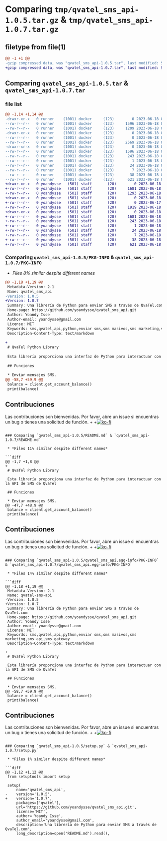 # Comparing `tmp/qvatel_sms_api-1.0.5.tar.gz` & `tmp/qvatel_sms_api-1.0.7.tar.gz`

## filetype from file(1)

```diff
@@ -1 +1 @@
-gzip compressed data, was "qvatel_sms_api-1.0.5.tar", last modified: Sun Jun 18 01:19:26 2023, max compression
+gzip compressed data, was "qvatel_sms_api-1.0.7.tar", last modified: Sun Jun 18 02:03:19 2023, max compression
```

## Comparing `qvatel_sms_api-1.0.5.tar` & `qvatel_sms_api-1.0.7.tar`

### file list

```diff
@@ -1,14 +1,14 @@
-drwxr-xr-x   0 runner    (1001) docker     (123)        0 2023-06-18 01:19:26.472817 qvatel_sms_api-1.0.5/
--rw-r--r--   0 runner    (1001) docker     (123)     1596 2023-06-18 01:19:26.472817 qvatel_sms_api-1.0.5/PKG-INFO
--rw-r--r--   0 runner    (1001) docker     (123)     1209 2023-06-18 01:19:16.000000 qvatel_sms_api-1.0.5/README.md
-drwxr-xr-x   0 runner    (1001) docker     (123)        0 2023-06-18 01:19:26.468817 qvatel_sms_api-1.0.5/qvatel/
--rw-r--r--   0 runner    (1001) docker     (123)        0 2023-06-18 01:19:16.000000 qvatel_sms_api-1.0.5/qvatel/__init__.py
--rw-r--r--   0 runner    (1001) docker     (123)     2569 2023-06-18 01:19:16.000000 qvatel_sms_api-1.0.5/qvatel/client.py
-drwxr-xr-x   0 runner    (1001) docker     (123)        0 2023-06-18 01:19:26.472817 qvatel_sms_api-1.0.5/qvatel_sms_api.egg-info/
--rw-r--r--   0 runner    (1001) docker     (123)     1596 2023-06-18 01:19:26.000000 qvatel_sms_api-1.0.5/qvatel_sms_api.egg-info/PKG-INFO
--rw-r--r--   0 runner    (1001) docker     (123)      243 2023-06-18 01:19:26.000000 qvatel_sms_api-1.0.5/qvatel_sms_api.egg-info/SOURCES.txt
--rw-r--r--   0 runner    (1001) docker     (123)        1 2023-06-18 01:19:26.000000 qvatel_sms_api-1.0.5/qvatel_sms_api.egg-info/dependency_links.txt
--rw-r--r--   0 runner    (1001) docker     (123)       24 2023-06-18 01:19:26.000000 qvatel_sms_api-1.0.5/qvatel_sms_api.egg-info/requires.txt
--rw-r--r--   0 runner    (1001) docker     (123)        7 2023-06-18 01:19:26.000000 qvatel_sms_api-1.0.5/qvatel_sms_api.egg-info/top_level.txt
--rw-r--r--   0 runner    (1001) docker     (123)       38 2023-06-18 01:19:26.472817 qvatel_sms_api-1.0.5/setup.cfg
--rw-r--r--   0 runner    (1001) docker     (123)      621 2023-06-18 01:19:16.000000 qvatel_sms_api-1.0.5/setup.py
+drwxr-xr-x   0 yoandysse   (501) staff       (20)        0 2023-06-18 02:03:19.746363 qvatel_sms_api-1.0.7/
+-rw-r--r--   0 yoandysse   (501) staff       (20)     1681 2023-06-18 02:03:19.746256 qvatel_sms_api-1.0.7/PKG-INFO
+-rw-r--r--   0 yoandysse   (501) staff       (20)     1293 2023-06-18 02:01:08.000000 qvatel_sms_api-1.0.7/README.md
+drwxr-xr-x   0 yoandysse   (501) staff       (20)        0 2023-06-18 02:03:19.745552 qvatel_sms_api-1.0.7/qvatel/
+-rw-r--r--   0 yoandysse   (501) staff       (20)        0 2023-06-17 22:34:47.000000 qvatel_sms_api-1.0.7/qvatel/__init__.py
+-rw-r--r--   0 yoandysse   (501) staff       (20)     1919 2023-06-18 01:45:35.000000 qvatel_sms_api-1.0.7/qvatel/client.py
+drwxr-xr-x   0 yoandysse   (501) staff       (20)        0 2023-06-18 02:03:19.746081 qvatel_sms_api-1.0.7/qvatel_sms_api.egg-info/
+-rw-r--r--   0 yoandysse   (501) staff       (20)     1681 2023-06-18 02:03:19.000000 qvatel_sms_api-1.0.7/qvatel_sms_api.egg-info/PKG-INFO
+-rw-r--r--   0 yoandysse   (501) staff       (20)      243 2023-06-18 02:03:19.000000 qvatel_sms_api-1.0.7/qvatel_sms_api.egg-info/SOURCES.txt
+-rw-r--r--   0 yoandysse   (501) staff       (20)        1 2023-06-18 02:03:19.000000 qvatel_sms_api-1.0.7/qvatel_sms_api.egg-info/dependency_links.txt
+-rw-r--r--   0 yoandysse   (501) staff       (20)       24 2023-06-18 02:03:19.000000 qvatel_sms_api-1.0.7/qvatel_sms_api.egg-info/requires.txt
+-rw-r--r--   0 yoandysse   (501) staff       (20)        7 2023-06-18 02:03:19.000000 qvatel_sms_api-1.0.7/qvatel_sms_api.egg-info/top_level.txt
+-rw-r--r--   0 yoandysse   (501) staff       (20)       38 2023-06-18 02:03:19.746404 qvatel_sms_api-1.0.7/setup.cfg
+-rw-r--r--   0 yoandysse   (501) staff       (20)      621 2023-06-18 02:03:02.000000 qvatel_sms_api-1.0.7/setup.py
```

### Comparing `qvatel_sms_api-1.0.5/PKG-INFO` & `qvatel_sms_api-1.0.7/PKG-INFO`

 * *Files 8% similar despite different names*

```diff
@@ -1,18 +1,19 @@
 Metadata-Version: 2.1
 Name: qvatel_sms_api
-Version: 1.0.5
+Version: 1.0.7
 Summary: Una librería de Python para enviar SMS a través de QvaTel.com
 Home-page: https://github.com/yoandysse/qvatel_sms_api.git
 Author: Yoandy Isse
 Author-email: yoandysse@gmail.com
 License: MIT
 Keywords: sms,qvatel,api,python,enviar sms,sms masivos,sms marketing,sms api,sms gateway
 Description-Content-Type: text/markdown
 
+
 # QvaTel Python Library
 
 Esta librería proporciona una interfaz de Python para interactuar con la API de SMS de QvaTel
 
 ## Funciones
 
 * Enviar mensajes SMS.
@@ -58,7 +59,9 @@
 balance = client.get_account_balance()
 print(balance)
 ```
 
 ## Contribuciones
 
 Las contribuciones son bienvenidas. Por favor, abre un issue si encuentras un bug o tienes una solicitud de función.
+
+[![ko-fi](https://ko-fi.com/img/githubbutton_sm.svg)](https://ko-fi.com/G2G4MDF91)
```

### Comparing `qvatel_sms_api-1.0.5/README.md` & `qvatel_sms_api-1.0.7/README.md`

 * *Files 11% similar despite different names*

```diff
@@ -1,7 +1,8 @@
+
 # QvaTel Python Library
 
 Esta librería proporciona una interfaz de Python para interactuar con la API de SMS de QvaTel
 
 ## Funciones
 
 * Enviar mensajes SMS.
@@ -47,7 +48,9 @@
 balance = client.get_account_balance()
 print(balance)
 ```
 
 ## Contribuciones
 
 Las contribuciones son bienvenidas. Por favor, abre un issue si encuentras un bug o tienes una solicitud de función.
+
+[![ko-fi](https://ko-fi.com/img/githubbutton_sm.svg)](https://ko-fi.com/G2G4MDF91)
```

### Comparing `qvatel_sms_api-1.0.5/qvatel_sms_api.egg-info/PKG-INFO` & `qvatel_sms_api-1.0.7/qvatel_sms_api.egg-info/PKG-INFO`

 * *Files 14% similar despite different names*

```diff
@@ -1,18 +1,19 @@
 Metadata-Version: 2.1
 Name: qvatel-sms-api
-Version: 1.0.5
+Version: 1.0.7
 Summary: Una librería de Python para enviar SMS a través de QvaTel.com
 Home-page: https://github.com/yoandysse/qvatel_sms_api.git
 Author: Yoandy Isse
 Author-email: yoandysse@gmail.com
 License: MIT
 Keywords: sms,qvatel,api,python,enviar sms,sms masivos,sms marketing,sms api,sms gateway
 Description-Content-Type: text/markdown
 
+
 # QvaTel Python Library
 
 Esta librería proporciona una interfaz de Python para interactuar con la API de SMS de QvaTel
 
 ## Funciones
 
 * Enviar mensajes SMS.
@@ -58,7 +59,9 @@
 balance = client.get_account_balance()
 print(balance)
 ```
 
 ## Contribuciones
 
 Las contribuciones son bienvenidas. Por favor, abre un issue si encuentras un bug o tienes una solicitud de función.
+
+[![ko-fi](https://ko-fi.com/img/githubbutton_sm.svg)](https://ko-fi.com/G2G4MDF91)
```

### Comparing `qvatel_sms_api-1.0.5/setup.py` & `qvatel_sms_api-1.0.7/setup.py`

 * *Files 1% similar despite different names*

```diff
@@ -1,12 +1,12 @@
 from setuptools import setup
 
 setup(
     name='qvatel_sms_api',
-    version='1.0.5',
+    version='1.0.7',
     packages=['qvatel'],
     url='https://github.com/yoandysse/qvatel_sms_api.git',
     license='MIT',
     author='Yoandy Isse',
     author_email='yoandysse@gmail.com',
     description='Una librería de Python para enviar SMS a través de QvaTel.com',
     long_description=open('README.md').read(),
```

